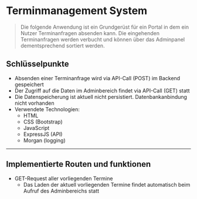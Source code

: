 # Terminmanagement System

>Die folgende Anwendung ist ein Grundgerüst für ein Portal in dem ein Nutzer Terminanfragen absenden kann. Die eingehenden Terminanfragen werden verbucht und können über das Adminpanel dementsprechend sortiert werden. 

## Schlüsselpunkte

- Absenden einer Terminanfrage wird via API-Call (POST) im Backend gespeichert
- Der Zugriff auf die Daten im Adminbereich findet via API-Call (GET) statt
- Die Datenspeicherung ist aktuell nicht persistiert. Datenbankanbindung nicht vorhanden
- Verwendete Technologien:
    - HTML
    - CSS (Bootstrap)
    - JavaScript
    - ExpressJS (API)
    - Morgan (logging)

---

## Implementierte Routen und funktionen

- GET-Request aller vorliegenden Termine
    - Das Laden der aktuell vorliegenden Termine findet automatisch beim Aufruf des Adminbereichs statt
